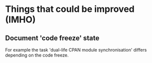 Things that could be improved (IMHO)
====================================

Document 'code freeze' state
----------------------------

For example the task 'dual-life CPAN module synchronisation' differs depending on
the code freeze.

